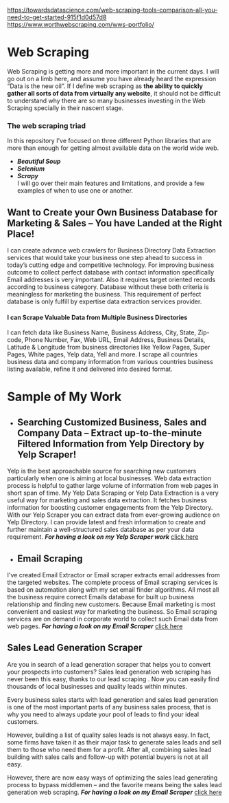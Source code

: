 https://towardsdatascience.com/web-scraping-tools-comparison-all-you-need-to-get-started-915f1d0d57d8
https://www.worthwebscraping.com/wws-portfolio/

# Web Scraping
Web Scraping is getting more and more important in the current days. I will go out on a limb here, and assume you have already heard the expression “Data is the new oil”. If I define web scraping as **the ability to quickly gather all sorts of data from virtually any website**, it should not be difficult to understand why there are so many businesses investing in the Web Scraping specially in their nascent stage.
### The web scraping triad
In this repository I've focused on three different Python libraries that are more than enough for getting almost available data on the world wide web.
-   _**Beautiful Soup**_
-   _**Selenium**_
-   _**Scrapy**_ </br>
I will go over their main features and limitations, and provide a few examples of when to use one or another.
## Want to Create your Own Business Database for Marketing & Sales – You have Landed at the Right Place!
I can create advance web crawlers for Business Directory Data Extraction services that would take your business one step ahead to success in today’s cutting edge and competitive technology. For improving business outcome to collect perfect database with contact information specifically Email addresses is very important. Also it requires target oriented records according to business category. Database without these both criteria is meaningless for marketing the business. This requirement of perfect database is only fulfill by expertise data extraction services provider.

#### I can Scrape Valuable Data from Multiple Business Directories

I can fetch data like Business Name, Business Address, City, State, Zip-code, Phone Number, Fax, Web URL, Email Address, Business Details, Latitude & Longitude from business directories like Yellow Pages, Super Pages, White pages,  Yelp data, Yell and more. I scrape all countries business data and company information from various countries business listing available, refine it and delivered into desired format.

# Sample of My Work
- ## Searching Customized Business, Sales and Company Data – Extract up-to-the-minute Filtered Information from Yelp Directory by Yelp Scraper! </br>
Yelp is the best approachable source for searching new customers particularly when one is aiming at local businesses. Web data extraction process is helpful to gather large volume of information from web pages in short span of time. My Yelp Data Scraping or Yelp Data Extraction is a very useful way for marketing and sales data extraction. It fetches business information for boosting customer engagements from the Yelp Directory. With our Yelp Scraper you can extract data from ever-growing audience on Yelp Directory. I can provide latest and fresh information to create and further maintain a well-structured sales database as per your data requirement. _**For having a look on my Yelp Scraper work**_ [click here](https://yelp.com)

- ## Email Scraping </br>
I've created Email Extractor or Email scraper extracts email addresses from the targeted websites. The complete process of Email scraping services is based on automation along with my set email finder algorithms. All most all the business require correct Emails database for built up business relationship and finding new customers. Because Email marketing is most convenient and easiest way for marketing the business. So Email scraping services are on demand in corporate world to collect such Email data from web pages. _**For having a look on my Email Scraper**_ [click here](https://yelp.com)

## Sales Lead Generation Scraper

Are you in search of a lead generation scraper that helps you to convert your prospects into customers? Sales lead generation web scraping has never been this easy, thanks to our lead scraping . Now you can easily find thousands of local businesses and quality leads within minutes.

Every business sales starts with lead generation and sales lead generation is one of the most important parts of any business sales process, that is why you need to always update your pool of leads to find your ideal customers.

However, building a list of quality sales leads is not always easy. In fact, some firms have taken it as their major task to generate sales leads and sell them to those who need them for a profit. After all, combining sales lead building with sales calls and follow-up with potential buyers is not at all easy.

However, there are now easy ways of optimizing the sales lead generating process to bypass middlemen – and the favorite means being the sales lead generation web scraping. _**For having a look on my Email Scraper**_ [click here](https://yelp.com)
